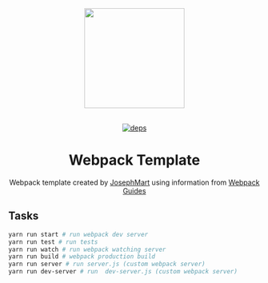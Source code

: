 <div align="center">
    <a href="https://github.com/webpack/webpack">
        <img width="200" height="200" src="https://webpack.js.org/assets/icon-square-big.svg">
    </a>
    <br>
    <br>

[![deps][deps]][deps-url]

  <h1>Webpack Template</h1>
  <p>
    Webpack template created by
    <a href="github.com/JosephMart">JosephMart</a>
     using information from <a href="https://webpack.js.org/guides/">Webpack Guides</a>
  </p>
</div>

## Tasks

```bash
yarn run start # run webpack dev server
yarn run test # run tests
yarn run watch # run webpack watching server
yarn run build # webpack production build
yarn run server # run server.js (custom webpack server)
yarn run dev-server # run  dev-server.js (custom webpack server)
```


[deps]: https://img.shields.io/david/JosephMart/Webpack-Template-JMM.svg
[deps-url]: https://david-dm.org/JosephMart/Webpack-Template-JMM